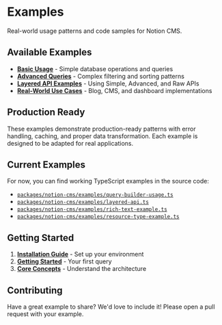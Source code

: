 # Examples

Real-world usage patterns and code samples for Notion CMS.

## Available Examples

- **[Basic Usage](./basic-usage.md)** - Simple database operations and queries
- **[Advanced Queries](./advanced-queries.md)** - Complex filtering and sorting patterns
- **[Layered API Examples](./layered-api-examples.md)** - Using Simple, Advanced, and Raw APIs
- **[Real-World Use Cases](./real-world-use-cases.md)** - Blog, CMS, and dashboard implementations

## Production Ready

These examples demonstrate production-ready patterns with error handling, caching, and proper data transformation. Each example is designed to be adapted for real applications.

## Current Examples

For now, you can find working TypeScript examples in the source code:

- [`packages/notion-cms/examples/query-builder-usage.ts`](../../examples/query-builder-usage.ts)
- [`packages/notion-cms/examples/layered-api.ts`](../../examples/layered-api.ts)
- [`packages/notion-cms/examples/rich-text-example.ts`](../../examples/rich-text-example.ts)
- [`packages/notion-cms/examples/resource-type-example.ts`](../../examples/resource-type-example.ts)

## Getting Started

1. **[Installation Guide](../installation.md)** - Set up your environment
2. **[Getting Started](../getting-started.md)** - Your first query
3. **[Core Concepts](../core-concepts.md)** - Understand the architecture

## Contributing

Have a great example to share? We'd love to include it! Please open a pull request with your example.
